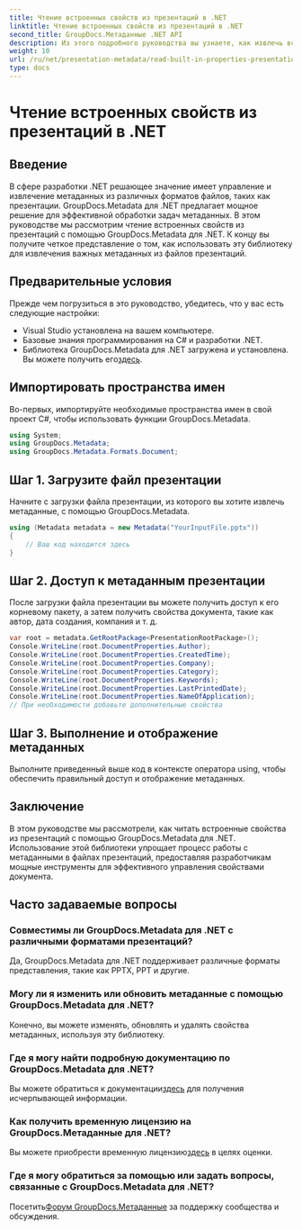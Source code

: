 ```yaml
---
title: Чтение встроенных свойств из презентаций в .NET
linktitle: Чтение встроенных свойств из презентаций в .NET
second_title: GroupDocs.Метаданные .NET API
description: Из этого подробного руководства вы узнаете, как извлечь встроенные свойства из презентаций с помощью GroupDocs.Metadata для .NET.
weight: 10
url: /ru/net/presentation-metadata/read-built-in-properties-presentations/
type: docs
---
```

# Чтение встроенных свойств из презентаций в .NET

## Введение
В сфере разработки .NET решающее значение имеет управление и извлечение метаданных из различных форматов файлов, таких как презентации. GroupDocs.Metadata для .NET предлагает мощное решение для эффективной обработки задач метаданных. В этом руководстве мы рассмотрим чтение встроенных свойств из презентаций с помощью GroupDocs.Metadata для .NET. К концу вы получите четкое представление о том, как использовать эту библиотеку для извлечения важных метаданных из файлов презентаций.
## Предварительные условия
Прежде чем погрузиться в это руководство, убедитесь, что у вас есть следующие настройки:
- Visual Studio установлена на вашем компьютере.
- Базовые знания программирования на C# и разработки .NET.
-  Библиотека GroupDocs.Metadata для .NET загружена и установлена. Вы можете получить его[здесь](https://releases.groupdocs.com/metadata/net/).

## Импортировать пространства имен
Во-первых, импортируйте необходимые пространства имен в свой проект C#, чтобы использовать функции GroupDocs.Metadata.
```csharp
using System;
using GroupDocs.Metadata;
using GroupDocs.Metadata.Formats.Document;
```
## Шаг 1. Загрузите файл презентации
Начните с загрузки файла презентации, из которого вы хотите извлечь метаданные, с помощью GroupDocs.Metadata.
```csharp
using (Metadata metadata = new Metadata("YourInputFile.pptx"))
{
    // Ваш код находится здесь
}
```
## Шаг 2. Доступ к метаданным презентации
После загрузки файла презентации вы можете получить доступ к его корневому пакету, а затем получить свойства документа, такие как автор, дата создания, компания и т. д.
```csharp
var root = metadata.GetRootPackage<PresentationRootPackage>();
Console.WriteLine(root.DocumentProperties.Author);
Console.WriteLine(root.DocumentProperties.CreatedTime);
Console.WriteLine(root.DocumentProperties.Company);
Console.WriteLine(root.DocumentProperties.Category);
Console.WriteLine(root.DocumentProperties.Keywords);
Console.WriteLine(root.DocumentProperties.LastPrintedDate);
Console.WriteLine(root.DocumentProperties.NameOfApplication);
// При необходимости добавьте дополнительные свойства
```
## Шаг 3. Выполнение и отображение метаданных
Выполните приведенный выше код в контексте оператора using, чтобы обеспечить правильный доступ и отображение метаданных.

## Заключение
В этом руководстве мы рассмотрели, как читать встроенные свойства из презентаций с помощью GroupDocs.Metadata для .NET. Использование этой библиотеки упрощает процесс работы с метаданными в файлах презентаций, предоставляя разработчикам мощные инструменты для эффективного управления свойствами документа.

## Часто задаваемые вопросы
### Совместимы ли GroupDocs.Metadata для .NET с различными форматами презентаций?
Да, GroupDocs.Metadata для .NET поддерживает различные форматы представления, такие как PPTX, PPT и другие.
### Могу ли я изменить или обновить метаданные с помощью GroupDocs.Metadata для .NET?
Конечно, вы можете изменять, обновлять и удалять свойства метаданных, используя эту библиотеку.
### Где я могу найти подробную документацию по GroupDocs.Metadata для .NET?
 Вы можете обратиться к документации[здесь](https://tutorials.groupdocs.com/metadata/net/) для получения исчерпывающей информации.
### Как получить временную лицензию на GroupDocs.Метаданные для .NET?
 Вы можете приобрести временную лицензию[здесь](https://purchase.groupdocs.com/temporary-license/) в целях оценки.
### Где я могу обратиться за помощью или задать вопросы, связанные с GroupDocs.Metadata для .NET?
 Посетить[Форум GroupDocs.Метаданные](https://forum.groupdocs.com/c/metadata/14) за поддержку сообщества и обсуждения.
